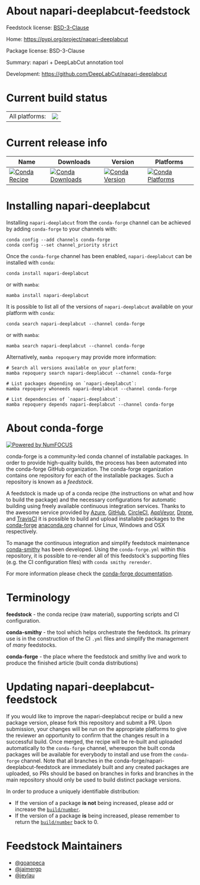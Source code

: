 About napari-deeplabcut-feedstock
=================================

Feedstock license: [BSD-3-Clause](https://github.com/conda-forge/napari-deeplabcut-feedstock/blob/main/LICENSE.txt)

Home: https://pypi.org/project/napari-deeplabcut

Package license: BSD-3-Clause

Summary: napari + DeepLabCut annotation tool

Development: https://github.com/DeepLabCut/napari-deeplabcut

Current build status
====================


<table><tr><td>All platforms:</td>
    <td>
      <a href="https://dev.azure.com/conda-forge/feedstock-builds/_build/latest?definitionId=16603&branchName=main">
        <img src="https://dev.azure.com/conda-forge/feedstock-builds/_apis/build/status/napari-deeplabcut-feedstock?branchName=main">
      </a>
    </td>
  </tr>
</table>

Current release info
====================

| Name | Downloads | Version | Platforms |
| --- | --- | --- | --- |
| [![Conda Recipe](https://img.shields.io/badge/recipe-napari--deeplabcut-green.svg)](https://anaconda.org/conda-forge/napari-deeplabcut) | [![Conda Downloads](https://img.shields.io/conda/dn/conda-forge/napari-deeplabcut.svg)](https://anaconda.org/conda-forge/napari-deeplabcut) | [![Conda Version](https://img.shields.io/conda/vn/conda-forge/napari-deeplabcut.svg)](https://anaconda.org/conda-forge/napari-deeplabcut) | [![Conda Platforms](https://img.shields.io/conda/pn/conda-forge/napari-deeplabcut.svg)](https://anaconda.org/conda-forge/napari-deeplabcut) |

Installing napari-deeplabcut
============================

Installing `napari-deeplabcut` from the `conda-forge` channel can be achieved by adding `conda-forge` to your channels with:

```
conda config --add channels conda-forge
conda config --set channel_priority strict
```

Once the `conda-forge` channel has been enabled, `napari-deeplabcut` can be installed with `conda`:

```
conda install napari-deeplabcut
```

or with `mamba`:

```
mamba install napari-deeplabcut
```

It is possible to list all of the versions of `napari-deeplabcut` available on your platform with `conda`:

```
conda search napari-deeplabcut --channel conda-forge
```

or with `mamba`:

```
mamba search napari-deeplabcut --channel conda-forge
```

Alternatively, `mamba repoquery` may provide more information:

```
# Search all versions available on your platform:
mamba repoquery search napari-deeplabcut --channel conda-forge

# List packages depending on `napari-deeplabcut`:
mamba repoquery whoneeds napari-deeplabcut --channel conda-forge

# List dependencies of `napari-deeplabcut`:
mamba repoquery depends napari-deeplabcut --channel conda-forge
```


About conda-forge
=================

[![Powered by
NumFOCUS](https://img.shields.io/badge/powered%20by-NumFOCUS-orange.svg?style=flat&colorA=E1523D&colorB=007D8A)](https://numfocus.org)

conda-forge is a community-led conda channel of installable packages.
In order to provide high-quality builds, the process has been automated into the
conda-forge GitHub organization. The conda-forge organization contains one repository
for each of the installable packages. Such a repository is known as a *feedstock*.

A feedstock is made up of a conda recipe (the instructions on what and how to build
the package) and the necessary configurations for automatic building using freely
available continuous integration services. Thanks to the awesome service provided by
[Azure](https://azure.microsoft.com/en-us/services/devops/), [GitHub](https://github.com/),
[CircleCI](https://circleci.com/), [AppVeyor](https://www.appveyor.com/),
[Drone](https://cloud.drone.io/welcome), and [TravisCI](https://travis-ci.com/)
it is possible to build and upload installable packages to the
[conda-forge](https://anaconda.org/conda-forge) [anaconda.org](https://anaconda.org/)
channel for Linux, Windows and OSX respectively.

To manage the continuous integration and simplify feedstock maintenance
[conda-smithy](https://github.com/conda-forge/conda-smithy) has been developed.
Using the ``conda-forge.yml`` within this repository, it is possible to re-render all of
this feedstock's supporting files (e.g. the CI configuration files) with ``conda smithy rerender``.

For more information please check the [conda-forge documentation](https://conda-forge.org/docs/).

Terminology
===========

**feedstock** - the conda recipe (raw material), supporting scripts and CI configuration.

**conda-smithy** - the tool which helps orchestrate the feedstock.
                   Its primary use is in the construction of the CI ``.yml`` files
                   and simplify the management of *many* feedstocks.

**conda-forge** - the place where the feedstock and smithy live and work to
                  produce the finished article (built conda distributions)


Updating napari-deeplabcut-feedstock
====================================

If you would like to improve the napari-deeplabcut recipe or build a new
package version, please fork this repository and submit a PR. Upon submission,
your changes will be run on the appropriate platforms to give the reviewer an
opportunity to confirm that the changes result in a successful build. Once
merged, the recipe will be re-built and uploaded automatically to the
`conda-forge` channel, whereupon the built conda packages will be available for
everybody to install and use from the `conda-forge` channel.
Note that all branches in the conda-forge/napari-deeplabcut-feedstock are
immediately built and any created packages are uploaded, so PRs should be based
on branches in forks and branches in the main repository should only be used to
build distinct package versions.

In order to produce a uniquely identifiable distribution:
 * If the version of a package **is not** being increased, please add or increase
   the [``build/number``](https://docs.conda.io/projects/conda-build/en/latest/resources/define-metadata.html#build-number-and-string).
 * If the version of a package **is** being increased, please remember to return
   the [``build/number``](https://docs.conda.io/projects/conda-build/en/latest/resources/define-metadata.html#build-number-and-string)
   back to 0.

Feedstock Maintainers
=====================

* [@goanpeca](https://github.com/goanpeca/)
* [@jaimergp](https://github.com/jaimergp/)
* [@jeylau](https://github.com/jeylau/)

